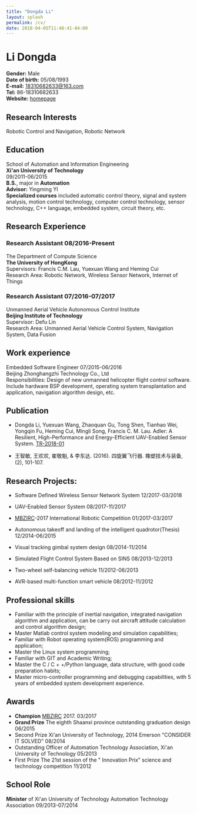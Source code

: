 ```yaml
---
title: "Dongda Li"
layout: splash
permalink: /cv/
date: 2018-04-05T11:48:41-04:00
---
```


# Li Dongda  
__Gender:__ Male  
__Date of birth:__ 05/08/1993  
__E-mail:__ <18310682633@163.com>  
__Tel:__ 86-18310682633  
__Website:__ [homepage](http://dongdongbh.tech)  

## Research Interests
Robotic Control and Navigation, Robotic Network

## Education
School of Automation and Information Engineering  
__Xi'an University of Technology__     <br />    09/2011-06/2015                                  
__B.S.__, major in __Automation__   
__Advisor:__ Yingming YI  
__Specialized courses__ included automatic control theory, signal and system analysis, motion control technology, computer control technology, sensor technology, C++ language, embedded system, circuit theory, etc.

## Research Experience
### Research Assistant                                                  08/2016-Present
The Department of Compute Science    
__The University of HongKong__   
Supervisors: Francis C.M. Lau, Yuexuan Wang and Heming Cui    
Research Area: Robotic Network, Wireless Sensor Network, Internet of Things

### Research Assistant                                                  07/2016-07/2017
Unmanned Aerial Vehicle Autonomous Control Institute   
__Beijing Institute of Technology__   
Supervisor: Defu Lin   
Research Area: Unmanned Aerial Vehicle Control System, Navigation System, Data Fusion

## Work experience
Embedded Software Engineer                                      07/2015-06/2016   
Beijing Zhonghangzhi Technology Co., Ltd     
Responsibilities: Design of new unmanned helicopter flight control software.
Include hardware BSP development, operating system transplantation and application, navigation algorithm design, etc. 

## Publication
* Dongda Li, Yuexuan Wang, Zhaoquan Gu, Tong Shen, Tianhao Wei, Yongqin Fu, Heming Cui, Mingli Song, Francis C. M. Lau. Adler: A Resilient, High-Performance and Energy-Efficient UAV-Enabled Sensor System. [TR-2018-01](http://www.cs.hku.hk/research/techreps/document/TR-2018-01.pdf)

* 王智敏, 王欢欢, 崔敬魁, & 李东达. (2016). 四旋翼飞行器. 橡塑技术与装备, (2), 101-107.

## Research Projects:
+ Software Defined Wireless Sensor Network System                 12/2017-03/2018

+ UAV-Enabled Sensor System                                       08/2017-11/2017

+ [MBZIRC](http://www.mbzirc.com/challenge/2017)-2017 International Robotic Competition                   01/2017-03/2017

+ Autonomous takeoff and landing of the intelligent quadrotor(Thesis)   12/2014-06/2015

+ Visual tracking gimbal system design                                08/2014-11/2014
+ Simulated Flight Control System Based on SINS                       08/2013-12/2013
+ Two-wheel self-balancing vehicle                                    11/2012-06/2013
+ AVR-based multi-function smart vehicle                          08/2012-11/2012

## Professional skills
* Familiar with the principle of inertial navigation, integrated navigation algorithm and application, can be carry out aircraft attitude calculation and control algorithm design;
* Master Matlab control system modeling and simulation capabilities;
* Familiar with Robot operating system(ROS) programming and application;
* Master the Linux system programming;
* Familiar with GIT and Academic Writing;
* Master the C / C + +/Python language, data structure, with good code preparation habits;
* Master micro-controller programming and debugging capabilities, with 5 years of embedded system development experience.

## Awards
* __Champion__    [MBZIRC](https://youtu.be/Qvw5Z9baF-A?t=10s) 2017.                                                03/2017
* __Grand Prize__  The eighth Shaanxi province outstanding graduation design              06/2015
* Second Prize  Xi'an University of Technology, 2014 Emerson "CONSIDER IT SOLVED" 08/2014
* Outstanding Officer of Automation Technology Association, Xi'an University of Technology  05/2013
* First Prize  The 21st session of the " Innovation Prix" science and technology competition  11/2012

## School Role
__Minister__ of Xi'an University of Technology Automation Technology Association     09/2013-07/2014



